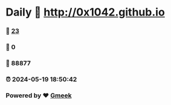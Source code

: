# Daily :link: http://0x1042.github.io 
### :page_facing_up: [23](http://0x1042.github.io/tag.html) 
### :speech_balloon: 0 
### :hibiscus: 88877 
### :alarm_clock: 2024-05-19 18:50:42 
### Powered by :heart: [Gmeek](https://github.com/Meekdai/Gmeek)
